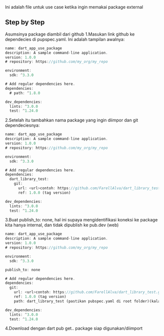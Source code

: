 Ini adalah file untuk use case ketika ingin memakai package external

## Step by Step

Asumsinya package diambil dari github
1.Masukan link github ke dependecies di pupspec.yaml. Ini adalah tampilan awalnya:

```Dart
name: dart_app_use_package
description: A sample command-line application.
version: 1.0.0
# repository: https://github.com/my_org/my_repo

environment:
  sdk: ^3.3.0

# Add regular dependencies here.
dependencies:
  # path: ^1.8.0

dev_dependencies:
  lints: ^3.0.0
  test: ^1.24.0
```

2.Setelah itu tambahkan nama package yang ingin diimpor dan git dependeciesnya:

```Dart
name: dart_app_use_package
description: A sample command-line application.
version: 1.0.0
# repository: https://github.com/my_org/my_repo

environment:
  sdk: ^3.3.0

# Add regular dependencies here.
dependencies:
  dart_library_test:
    git: 
      url: <url>contoh: https://github.com/FarellAlva/dart_library_test.git)
      ref: 1.0.0 (tag version)

dev_dependencies:
  lints: ^3.0.0
  test: ^1.24.0
```

3.Buat publish_to: none, hal ini supaya mengidentifikasi koneksi ke package kita hanya internal, dan tidak dipublish ke pub.dev (web)

```Dart
name: dart_app_use_package
description: A sample command-line application.
version: 1.0.0
# repository: https://github.com/my_org/my_repo

environment:
  sdk: ^3.3.0

publish_to: none

# Add regular dependencies here.
dependencies:
  git: 
    url: <url>contoh: https://github.com/FarellAlva/dart_library_test.git)
    ref: 1.0.0 (tag version)
    path: dart_library_test (pastikan pubspec.yaml di root folder)(kalau tidak diroot, kasih tau dengan path: nama folder apa/dimana pubspec.yaml berada)

dev_dependencies:
  lints: ^3.0.0
  test: ^1.24.0
```

4.Download dengan dart pub get.. package siap digunakan/diimport